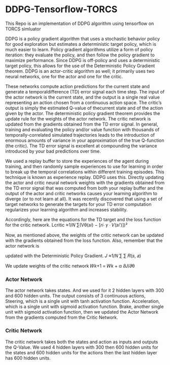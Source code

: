 # DDPG-Tensorflow-TORCS
This Repo is an implementation of DDPG algorithm using tensorflow on TORCS simluator

DDPG is a policy gradient algorithm that uses a stochastic behavior policy for good exploration but estimates a deterministic target policy, which is much easier to learn. Policy gradient algorithms utilize a form of policy iteration: they evaluate the policy, and then follow the policy gradient to maximize performance. 
Since DDPG is off-policy and uses a deterministic target policy, this allows for the use of the Deterministic Policy Gradient theorem. DDPG is an actor-critic algorithm as well; it primarily uses two neural networks, one for the actor and one for the critic. 


These networks compute action predictions for the current state and generate a temporaldifference (TD) error signal each time step. The input of the actor network is the current state, and the output is a single real value representing an action chosen from a continuous action space. The critic’s output is simply the estimated Q-value of thecurrent state and of the action given by the actor. The deterministic policy gradient theorem provides the update rule for the weights of the actor network. The critic network is updated from the gradients obtained from the TD error signal. In general, training and evaluating the policy and/or value function with thousands
of temporally-correlated simulated trajectories leads to the introduction of enormous amounts of variance in your approximation of the true Q-function (the critic). The TD error signal is excellent at compounding the variance introduced by your bad predictions over time.


We used a replay buffer to store the experiences of the agent during training, and then randomly sample experiences to use for learning in order to break up the temporal correlations within different training episodes. This technique is known as experience replay. 
DDPG uses this. Directly updating the actor and critic neural network weights with the gradients obtained from the TD error signal that was computed from both your replay buffer and the output of the actor and critic networks causes your learning algorithm to diverge (or to not learn at all). It was recently discovered that using a set of target networks to generate the targets for your TD error computation regularizes your learning algorithm and increases stability.


Accordingly, here are the equations for the TD target and the loss function for the critic network.
Lcritic ≈1/𝑁 ∑(Vθ(𝑠𝑖) − [𝑟𝑖∙ 𝛾 ∙ 𝑉(𝑠𝑖′)])²

Now, as mentioned above, the weights of the critic network can be updated with the
gradients obtained from the loss function. Also, remember that the actor network is

updated with the Deterministic Policy Gradient.
𝐽 ≈1/𝑁 ∑ ∑ 𝑅(𝑠, 𝑎)

We update weights of the critic network
𝑊𝑘+1 = 𝑊𝑘 + α 𝜕𝐽/𝜕θ


### Actor Network
The actor network takes states. And we used for it 2 hidden layers with 300 and 600 hidden units. The output consists of 3 continuous actions, Steering, which is a single unit with tanh activation function. Acceleration, which is a single unit with sigmoid activation function. Brake, another single unit with sigmoid activation function, then we updated the Actor Network from the gradients computed from the Critic Network.


### Critic Network
The critic network takes both the states and action as inputs and outputs the Q-Value. We used 4 hidden layers with 300 then 600 hidden units for the states and 600 hidden units for the actions then the last hidden layer has 600 hidden units. 


